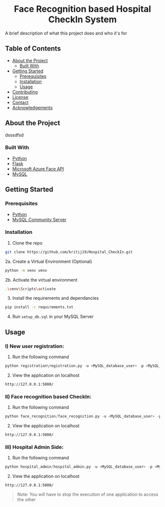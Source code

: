 
<h1 align="center">Face Recognition based Hospital CheckIn System </h1>

A brief description of what this project does and who it's for


## Table of Contents


* [About the Project](#about-the-project)
  * [Built With](#built-with)
* [Getting Started](#getting-started)
  * [Prerequisites](#prerequisites)
  * [Installation](#installation)
  * [Usage](#usage)
* [Contributing](#contributing)
* [License](#license)
* [Contact](#contact)
* [Acknowledgements](#acknowledgements)
## About the Project

dsssdfsd

### Built With

* [Python](https://www.python.org/)
* [Flask](https://palletsprojects.com/p/flask/)
* [Microsoft Azure Face API](https://azure.microsoft.com/en-in/services/cognitive-services/face/#overview)
* [MySQL](https://jquery.com)
## Getting Started

### Prerequisites

* [Python](https://www.python.org/)
* [MySQL Community Server](https://dev.mysql.com/downloads/mysql/)

### Installation

1. Clone the repo
```sh
git clone https://github.com/kritij19/Hospital_CheckIn.git
```
2a. Create a Virtual Environment (Optional)
```sh
python -m venv venv
```
2b. Activate the virtual environment 
```sh
.\venv\Scripts\activate
```
3. Install the requirements and dependancies
```sh
pip install -r requirements.txt
```
4. Run `setup_db.sql` in your MySQL Server  

## Usage

### I) New user registration:

1. Run the following command
```python
python registration\registration.py -u <MySQL_database_user> -p <MySQL_database_password>
```
2. View the application on localhost
```
http://127.0.0.1:5000/
```

### II) Face recognition based CheckIn:
1. Run the following command
```python
python face_recognition/face_recognition.py -u <MySQL_database_user> -p <MySQL_database_password>
```
2. View the application on localhost
```
http://127.0.0.1:5000/
```
### III) Hospital Admin Side:
1. Run the following command
```python
python hospital_admin/hospital_admin.py -u <MySQL_database_user> -p <MySQL_database_password>
```
2. View the application on localhost
```
http://127.0.0.1:5000/
```
> Note: You will have to stop the execution of one application to access the other
